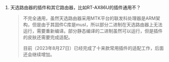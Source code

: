 1. 天选路由器的插件和其它路由器，比如RT-AX86U的插件通用不？

   > 不完全通用，虽然天选路由器采用MTK平台的联发科处理器是ARM架构，但是由于其固件C库是musl，所以部分二进制在天选路由器上无法运行，需要重新编译。部分静态编译的二进制虽然可以运行，但是插件的皮肤还需要完成适配。
   >
   > 目前（2023年8月27日）已经完成了十来款常用插件的适配工作，后面还会继续增加。
